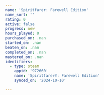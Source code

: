 ```yaml
---
name: 'Spiritfarer: Farewell Edition'
name_sort: ''
rating: 0
active: false
progress: new
hours_played: 0
purchased_on: .nan
started_on: .nan
beaten_on: .nan
completed_on: .nan
mastered_on: .nan
identifiers:
  - type: steam
    appid: '972660'
    name: 'Spiritfarer®: Farewell Edition'
    synced_on: '2024-10-10'

---
```

